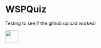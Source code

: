 # WSPQuiz

Testing to see if the github upload worked! 

<img src="https://github.com/The0z/QuizWebServer/tree/main/gifs/BeginGame.gif" width="40" height="40" />
